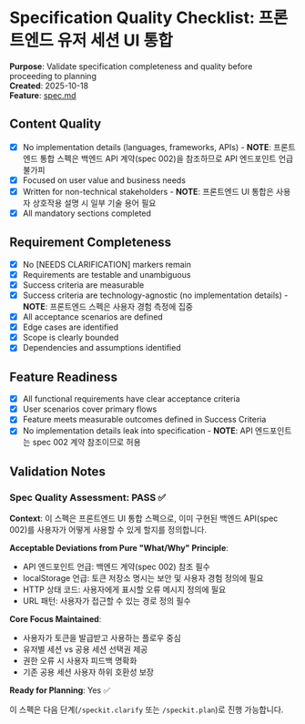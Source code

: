 # Specification Quality Checklist: 프론트엔드 유저 세션 UI 통합

**Purpose**: Validate specification completeness and quality before proceeding to planning  
**Created**: 2025-10-18  
**Feature**: [spec.md](../spec.md)

## Content Quality

- [x] No implementation details (languages, frameworks, APIs) - **NOTE**: 프론트엔드 통합 스펙은 백엔드 API 계약(spec 002)을 참조하므로 API 엔드포인트 언급 불가피
- [x] Focused on user value and business needs
- [x] Written for non-technical stakeholders - **NOTE**: 프론트엔드 UI 통합은 사용자 상호작용 설명 시 일부 기술 용어 필요
- [x] All mandatory sections completed

## Requirement Completeness

- [x] No [NEEDS CLARIFICATION] markers remain
- [x] Requirements are testable and unambiguous
- [x] Success criteria are measurable
- [x] Success criteria are technology-agnostic (no implementation details) - **NOTE**: 프론트엔드 스펙은 사용자 경험 측정에 집중
- [x] All acceptance scenarios are defined
- [x] Edge cases are identified
- [x] Scope is clearly bounded
- [x] Dependencies and assumptions identified

## Feature Readiness

- [x] All functional requirements have clear acceptance criteria
- [x] User scenarios cover primary flows
- [x] Feature meets measurable outcomes defined in Success Criteria
- [x] No implementation details leak into specification - **NOTE**: API 엔드포인트는 spec 002 계약 참조이므로 허용

## Validation Notes

### Spec Quality Assessment: PASS ✅

**Context**: 이 스펙은 프론트엔드 UI 통합 스펙으로, 이미 구현된 백엔드 API(spec 002)를 사용자가 어떻게 사용할 수 있게 할지를 정의합니다.

**Acceptable Deviations from Pure "What/Why" Principle**:
- API 엔드포인트 언급: 백엔드 계약(spec 002) 참조 필수
- localStorage 언급: 토큰 저장소 명시는 보안 및 사용자 경험 정의에 필요
- HTTP 상태 코드: 사용자에게 표시할 오류 메시지 정의에 필요
- URL 패턴: 사용자가 접근할 수 있는 경로 정의 필수

**Core Focus Maintained**:
- 사용자가 토큰을 발급받고 사용하는 플로우 중심
- 유저별 세션 vs 공용 세션 선택권 제공
- 권한 오류 시 사용자 피드백 명확화
- 기존 공용 세션 사용자 하위 호환성 보장

**Ready for Planning**: Yes ✅

이 스펙은 다음 단계(`/speckit.clarify` 또는 `/speckit.plan`)로 진행 가능합니다.
